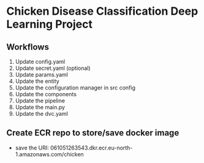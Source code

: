 # Chicken Disease Classification Deep Learning Project

## Workflows

1. Update config.yaml 
2. Update secret.yaml (optional)
3. Update params.yaml 
4. Update the entity
5. Update the configuration manager in src config 
6. Update the components 
7. Update the pipeline 
8. Update the main.py 
9. Update the dvc.yaml 

## Create ECR repo to store/save docker image 
- save the URI: 061051263543.dkr.ecr.eu-north-1.amazonaws.com/chicken
 